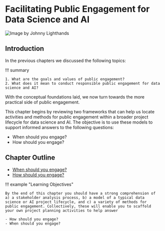 # Facilitating Public Engagement for Data Science and AI

![Image by Johnny Lighthands](https://raw.githubusercontent.com/alan-turing-institute/turing-commons/main/docs/assets/images/illustrations/participatory-design.png)

## Introduction

In the previous chapters we discussed the following topics:

!!! summary

    1. What are the goals and values of public engagement?
    2. What does it mean to conduct responsible public engagement for data science and AI?

With the conceptual foundations laid, we now turn towards the more practical side of public engagement.

This chapter begins by reviewing two frameworks that can help us locate activities and methods for public engagement within a broader project lifecycle for data science and AI.
The objective is to use these models to support informed answers to the following questions:

- When should you engage?
- How should you engage?

## Chapter Outline

- [When should you engage?](when.md)
- [How should you engage?](how.md)

!!! example "Learning Objectives"

    By the end of this chapter you should have a strong comprehension of a) a stakeholder analysis process, b) a model of a typical data science or AI project lifecycle, and c) a variety of methods for public engagement. Collectively, these will enable you to scaffold your own project planning activities to help answer
    
    - How should you engage?
    - When should you engage? 
